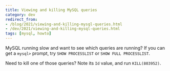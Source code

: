 ```yaml
---
title: Viewing and killing MySQL queries
category: dev
redirect_from:
- /blog/2021/viewing-and-killing-mysql-queries.html
- /dev/2021/viewing-and-killing-mysql-queries.html
tags: [mysql, howto]
---
```


MySQL running slow and want to see which queries are running? If you can get a
`mysql>` prompt, try `SHOW PROCESSLIST` or `SHOW FULL PROCESSLIST`.

Need to kill one of those queries? Note its `Id` value, and run
`KILL(803952)`.
